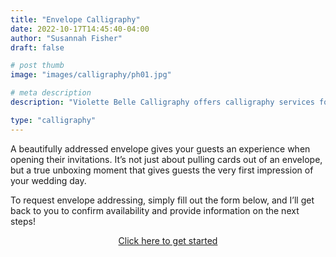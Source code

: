 ```yaml
---
title: "Envelope Calligraphy"
date: 2022-10-17T14:45:40-04:00
author: "Susannah Fisher"
draft: false

# post thumb
image: "images/calligraphy/ph01.jpg"

# meta description
description: "Violette Belle Calligraphy offers calligraphy services for personal stationery, weddings, and other life events."

type: "calligraphy"
---
```


A beautifully addressed envelope gives your guests an experience when opening their invitations. It’s not just about pulling cards out of an envelope, but a true unboxing moment that gives guests the very first impression of your wedding day.

To request envelope addressing, simply fill out the form below, and I’ll get back to you to confirm availability and provide information on the next steps!

<center><a href="https://portal.violettebelle.com/public/form/view/6350226057dd444c15112131" target="_blank" class="btn btn-outline-primary">Click here to get started</a></center>

